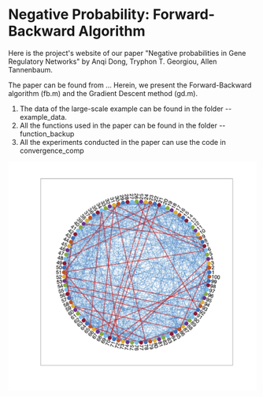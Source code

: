 # Negative Probability: Forward-Backward Algorithm
Here is the project's website of our paper "Negative probabilities in Gene Regulatory Networks"
by Anqi Dong, Tryphon T. Georgiou, Allen Tannenbaum.

The paper can be found from ...
Herein, we present the Forward-Backward algorithm (fb.m) and the Gradient Descent method (gd.m). 

1. The data of the large-scale example can be found in the folder -- example_data.
2. All the functions used in the paper can be found in the folder -- function_backup 
3. All the experiments conducted in the paper can use the code in convergence_comp

![alt text](https://github.com/dytroshut/negative-probability-forward-backward/blob/main/gene_network.png)
